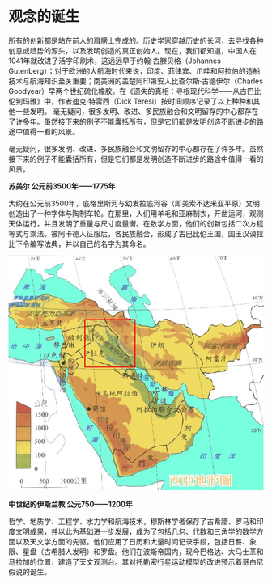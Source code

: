 # 观念的诞生

所有的创新都是站在前人的肩膀上完成的。历史学家穿越历史的长河，去寻找各种创意或趋势的源头，以及发明创造的真正创始人。现在，我们都知道，中国人在1041年就改进了活字印刷术，这远远早于约翰·古滕贝格（Johannes Gutenberg）；对于欧洲的大航海时代来说，印度、菲律宾、爪哇和阿拉伯的造船技术与航海知识至关重要；南美洲的盖楚阿印第安人比查尔斯·古德伊尔（Charles Goodyear）早两个世纪硫化橡胶。在《遗失的真相：寻根现代科学——从古巴比伦到玛雅》中，作者迪克·特雷西（Dick Teresi）按时间顺序记录了以上种种和其他一些发明。 毫无疑问，很多发明、改进、多民族融合和文明留存的中心都存在了许多年。虽然接下来的例子不能囊括所有，但是它们都是发明创造不断进步的路途中值得一看的风景。

毫无疑问，很多发明、改进、多民族融合和文明留存的中心都存在了许多年。虽然接下来的例子不能囊括所有，但是它们都是发明创造不断进步的路途中值得一看的风景。



**苏美尔 公元前3500年——1775年** 

大约在公元前3500年，底格里斯河与幼发拉底河谷（即美索不达米亚平原）文明创造出了一种字体与陶制车轮。在那里，人们用羊毛和亚麻制衣，开凿运河，观测天体运行，并且发明了重量与尺寸度量衡。在数学方面，他们的创新包括二次方程等式与乘法。被阿卡德人征服后，各民族融合，形成了古巴比伦王国，国王汉谟拉比下令编写法典，并以自己的名字为其命名。

![&#x7F8E;&#x7D22;&#x4E0D;&#x8FBE;&#x7C73;&#x4E9A;&#x5E73;&#x539F;](.gitbook/assets/1b4c510fd9f9d72ad25ebdead12a2834349bbb0b.jpg)

**中世纪的伊斯兰教 公元750——1200年** 

哲学、地质学、工程学、水力学和航海技术，穆斯林学者保存了古希腊、罗马和印度文明成果，并以此为基础进一步发展，成为了包括几何、代数和三角学的数学方面以及天文学方面的先驱。他们应用了日历和大量时间记录手段，包括日晷、象限、星盘（古希腊人发明）和罗盘。他们在波斯帝国内，现今巴格达、大马士革和马拉加的位置，建造了天文观测台。其对托勒密行星运动模型的改进预示着哥白尼假说的诞生。

